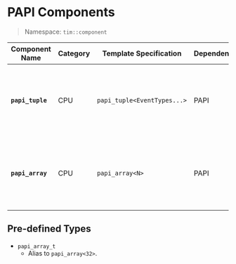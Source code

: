 # PAPI Components

> Namespace: `tim::component`

| Component Name   | Category | Template Specification      | Dependencies | Description                                                                             |
| ---------------- | -------- | --------------------------- | ------------ | --------------------------------------------------------------------------------------- |
| **`papi_tuple`** | CPU      | `papi_tuple<EventTypes...>` | PAPI         | Variadic list of compile-time specified list of PAPI preset types (e.g. `PAPI_TOT_CYC`) |
| **`papi_array`** | CPU      | `papi_array<N>`             | PAPI         | Variable set of PAPI counters up to size _N_. Supports native hardware counter types    |

## Pre-defined Types

- `papi_array_t`
  - Alias to `papi_array<32>`.

